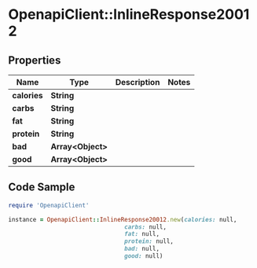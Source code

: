 # OpenapiClient::InlineResponse20012

## Properties

Name | Type | Description | Notes
------------ | ------------- | ------------- | -------------
**calories** | **String** |  | 
**carbs** | **String** |  | 
**fat** | **String** |  | 
**protein** | **String** |  | 
**bad** | **Array&lt;Object&gt;** |  | 
**good** | **Array&lt;Object&gt;** |  | 

## Code Sample

```ruby
require 'OpenapiClient'

instance = OpenapiClient::InlineResponse20012.new(calories: null,
                                 carbs: null,
                                 fat: null,
                                 protein: null,
                                 bad: null,
                                 good: null)
```


